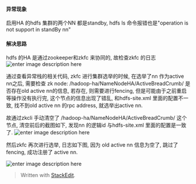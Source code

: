 #### 异常现象
启用HA 的hdfs 集群的两个NN 都是standby, hdfs ls 命令报错也是"operation is not support in standBy nn"

#### 解决思路
hdfs 的HA 是通过zookeeper和zkfc 来协同的, 故检查zkfc 的日志
![enter image description here](https://drive.google.com/uc?id=1UemY2eTs8V3bjp08e7XZJPFsmybyODUU)

通过查看异常栈的相关代码, zkfc 进行集群选举的时候, 在选举了nn 作为active nn之后, 需要检查 zk node: /hadoop-ha/NameNodeHA/ActiveBreadCrumb/ 是否存在old active nn的信息, 若存在, 则需要进行fencing, 但是可能由于之前重启等操作没有执行完, 这个节点的信息出现了错乱, 和hdfs-site.xml 里面的配置不一致, 找不到old active nn 的rpc address, 就选举出active nn. 

故通过zkcli 手动清空了 /hadoop-ha/NameNodeHA/ActiveBreadCrumb/ 这个节点, 清空前后的截图如下, 发现nn 的逻辑id 与hdfs-site.xml 里面的配置是一致了. 
![enter image description here](https://drive.google.com/uc?id=1VbpDrK0x9QlACs4IFoPH6ahdKg--DKQJ)


然后zkfc 再次进行选举, 日志如下图, 因为 old  active nn 信息为空了, 跳过了fencing, 成功注册了 active nn.

![enter image description here](https://drive.google.com/uc?id=1_2_IJK96wFAC4xyvlIFECFXAWKUaYpFN)

> Written with [StackEdit](https://stackedit.io/).
<!--stackedit_data:
eyJoaXN0b3J5IjpbLTg0NDE4MDc0OF19
-->